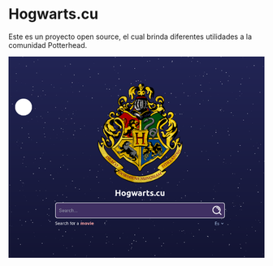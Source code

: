 # Hogwarts.cu

Este es un proyecto open source, el cual brinda diferentes utilidades a la comunidad Potterhead.

![Presentation Image](./readme/hero.png)

